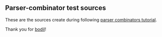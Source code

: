 ## Parser-combinator test sources

These are the sources create during following [parser combinators tutorial](https://https://bodil.lol/parser-combinators/). 

Thank you for [bodil](https://github.com/bodil)!